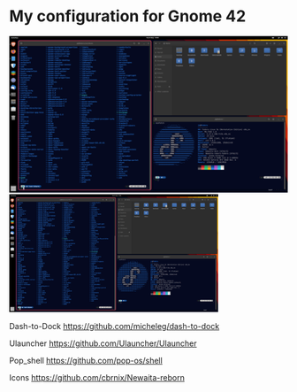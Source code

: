 # My configuration for Gnome 42

![alt text](https://github.com/jacobzielinski/gnome_files/blob/main/screenshot/look.png?raw=true)
<img src="https://github.com/jacobzielinski/gnome_files/blob/main/screenshot/look.png?raw=true" width=75% height=75% />


Dash-to-Dock
https://github.com/micheleg/dash-to-dock

Ulauncher
https://github.com/Ulauncher/Ulauncher

Pop_shell
https://github.com/pop-os/shell

Icons
https://github.com/cbrnix/Newaita-reborn

